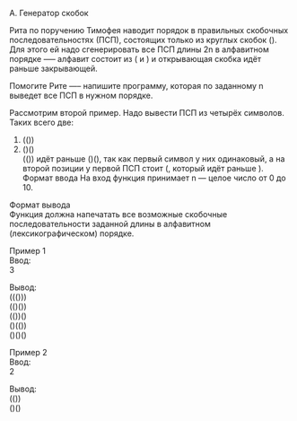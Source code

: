A. Генератор скобок

Рита по поручению Тимофея наводит порядок в правильных скобочных последовательностях (ПСП), состоящих только из круглых скобок (). Для этого ей надо сгенерировать все ПСП длины 2n в алфавитном порядке —– алфавит состоит из ( и ) и открывающая скобка идёт раньше закрывающей.

Помогите Рите —– напишите программу, которая по заданному n выведет все ПСП в нужном порядке.

Рассмотрим второй пример. Надо вывести ПСП из четырёх символов. Таких всего две:

1. (())<br>
2. ()()<br>
(()) идёт раньше ()(), так как первый символ у них одинаковый, а на второй позиции у первой ПСП стоит (, который идёт раньше ).
Формат ввода
На вход функция принимает n — целое число от 0 до 10.

Формат вывода<br>
Функция должна напечатать все возможные скобочные последовательности заданной длины в алфавитном (лексикографическом) порядке.

Пример 1<br>
Ввод:<br>
3<br>

Вывод:<br>
((()))<br>
(()())<br>
(())()<br>
()(())<br>
()()()<br>

Пример 2<br>
Ввод:<br>
2<br>

Вывод:<br>
(())<br>
()()<br>
